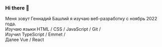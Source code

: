 ### Hi there 👋
Меня зовут Геннадий Башлий я изучаю веб-разработку с ноябрь 2022 года.  
Изучаю языки HTML / CSS / JavaScript / Git /  
Изучил TypeScript / Emmet /  
Далее Vue / React

<!--
- 🔭 I’m currently working on ...
- 🌱 I’m currently learning ...
- 👯 I’m looking to collaborate on ...
- 🤔 I’m looking for help with ...
- 💬 Ask me about ...
- 📫 How to reach me: ...
- 😄 Pronouns: ...
- ⚡ Fun fact: ...
-->


